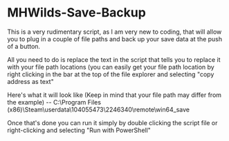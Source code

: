 # MHWilds-Save-Backup
This is a very rudimentary script, as I am very new to coding, that will allow you to plug in a couple of file paths and back up your save data at the push of a button.

All you need to do is replace the text in the script that tells you to replace it with your file path locations (you can easily get your file path location by right clicking in the bar at the top of the file explorer and selecting "copy address as text" 

Here's what it will look like (Keep in mind that your file path may differ from the example) -- C:\Program Files (x86)\Steam\userdata\104055473\2246340\remote\win64_save

Once that's done you can run it simply by double clicking the script file or right-clicking and selecting "Run with PowerShell"
